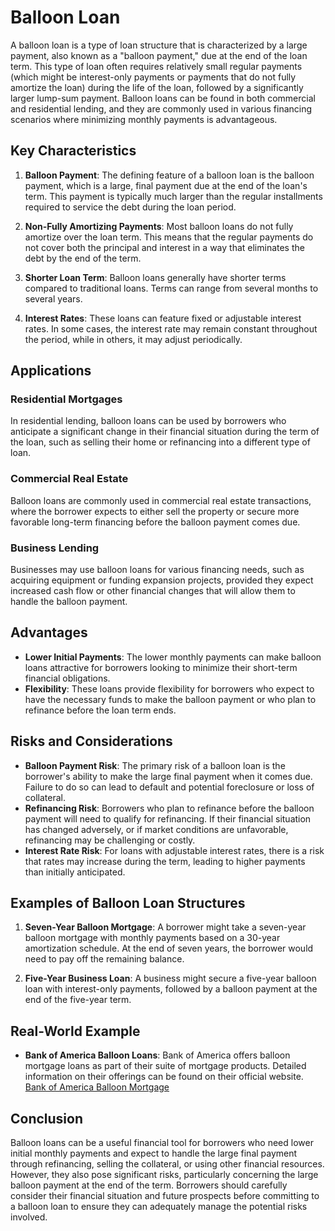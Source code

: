 # Balloon Loan

A balloon loan is a type of loan structure that is characterized by a large payment, also known as a "balloon payment," due at the end of the loan term. This type of loan often requires relatively small regular payments (which might be interest-only payments or payments that do not fully amortize the loan) during the life of the loan, followed by a significantly larger lump-sum payment. Balloon loans can be found in both commercial and residential lending, and they are commonly used in various financing scenarios where minimizing monthly payments is advantageous.

## Key Characteristics

1. **Balloon Payment**: The defining feature of a balloon loan is the balloon payment, which is a large, final payment due at the end of the loan's term. This payment is typically much larger than the regular installments required to service the debt during the loan period.
   
2. **Non-Fully Amortizing Payments**: Most balloon loans do not fully amortize over the loan term. This means that the regular payments do not cover both the principal and interest in a way that eliminates the debt by the end of the term.

3. **Shorter Loan Term**: Balloon loans generally have shorter terms compared to traditional loans. Terms can range from several months to several years.

4. **Interest Rates**: These loans can feature fixed or adjustable interest rates. In some cases, the interest rate may remain constant throughout the period, while in others, it may adjust periodically.

## Applications

### Residential Mortgages

In residential lending, balloon loans can be used by borrowers who anticipate a significant change in their financial situation during the term of the loan, such as selling their home or refinancing into a different type of loan. 

### Commercial Real Estate

Balloon loans are commonly used in commercial real estate transactions, where the borrower expects to either sell the property or secure more favorable long-term financing before the balloon payment comes due.

### Business Lending

Businesses may use balloon loans for various financing needs, such as acquiring equipment or funding expansion projects, provided they expect increased cash flow or other financial changes that will allow them to handle the balloon payment.

## Advantages

- **Lower Initial Payments**: The lower monthly payments can make balloon loans attractive for borrowers looking to minimize their short-term financial obligations.
- **Flexibility**: These loans provide flexibility for borrowers who expect to have the necessary funds to make the balloon payment or who plan to refinance before the loan term ends.

## Risks and Considerations

- **Balloon Payment Risk**: The primary risk of a balloon loan is the borrower's ability to make the large final payment when it comes due. Failure to do so can lead to default and potential foreclosure or loss of collateral.
- **Refinancing Risk**: Borrowers who plan to refinance before the balloon payment will need to qualify for refinancing. If their financial situation has changed adversely, or if market conditions are unfavorable, refinancing may be challenging or costly.
- **Interest Rate Risk**: For loans with adjustable interest rates, there is a risk that rates may increase during the term, leading to higher payments than initially anticipated.

## Examples of Balloon Loan Structures

1. **Seven-Year Balloon Mortgage**: A borrower might take a seven-year balloon mortgage with monthly payments based on a 30-year amortization schedule. At the end of seven years, the borrower would need to pay off the remaining balance.
   
2. **Five-Year Business Loan**: A business might secure a five-year balloon loan with interest-only payments, followed by a balloon payment at the end of the five-year term.

## Real-World Example

- **Bank of America Balloon Loans**: Bank of America offers balloon mortgage loans as part of their suite of mortgage products. Detailed information on their offerings can be found on their official website. [Bank of America Balloon Mortgage](https://www.bankofamerica.com/mortgage/mortgage-loan-options/balloon-mortgage/)

## Conclusion

Balloon loans can be a useful financial tool for borrowers who need lower initial monthly payments and expect to handle the large final payment through refinancing, selling the collateral, or using other financial resources. However, they also pose significant risks, particularly concerning the large balloon payment at the end of the term. Borrowers should carefully consider their financial situation and future prospects before committing to a balloon loan to ensure they can adequately manage the potential risks involved.